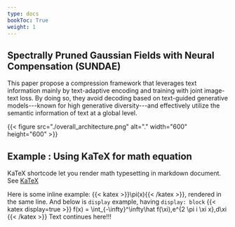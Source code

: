```yaml
---
type: docs
bookToc: True
weight: 1
---
```


## Spectrally Pruned Gaussian Fields with Neural Compensation (SUNDAE)
This paper propose a compression framework that leverages text information mainly by text-adaptive encoding and training with joint image-text loss. By doing so, they avoid decoding based on text-guided generative models---known for high generative diversity---and effectively utilize the semantic information of text at a global level. 

{{< figure src="./overall_architecture.png" alt="." width="600" height="600" >}}

## Example : Using KaTeX for math equation

KaTeX shortcode let you render math typesetting in markdown document. See [KaTeX](https://katex.org/)

Here is some inline example: {{< katex >}}\pi(x){{< /katex >}}, rendered in the same line. And below is `display` example, having `display: block`
{{< katex display=true >}}
f(x) = \int_{-\infty}^\infty\hat f(\xi)\,e^{2 \pi i \xi x}\,d\xi
{{< /katex >}}
Text continues here!!! 
